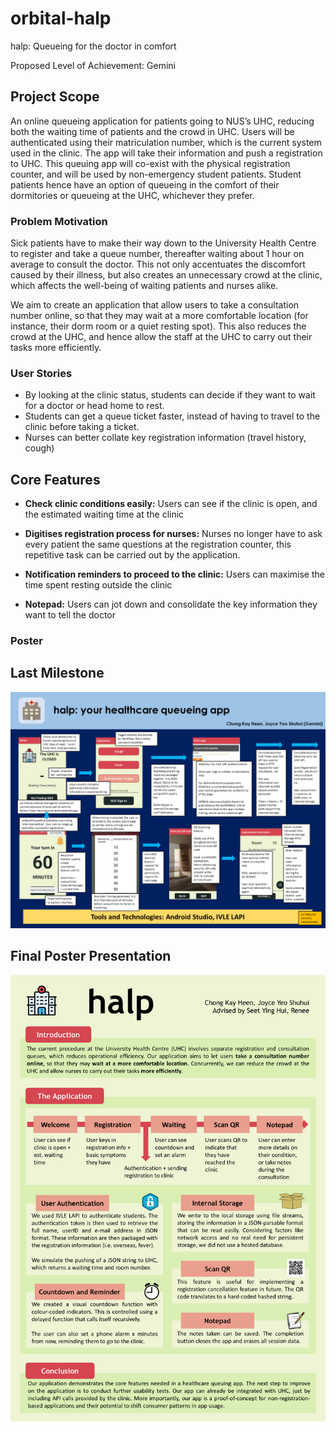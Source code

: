 # orbital-halp
halp: Queueing for the doctor in comfort

Proposed Level of Achievement: Gemini 

## Project Scope
An online queueing application for patients going to NUS’s UHC, reducing both the waiting time of patients and the crowd in UHC. Users will be authenticated using their matriculation number, which is the current system used in the clinic. The app will take their information and push a registration to UHC. This queuing app will co-exist with the physical registration counter, and will be used by non-emergency student patients. Student patients hence have an option of queueing in the comfort of their dormitories or queueing at the UHC, whichever they prefer. 

### Problem Motivation
Sick patients have to make their way down to the University Health Centre to register and take a queue number, thereafter waiting about 1 hour on average to consult the doctor. This not only accentuates the discomfort caused by their illness, but also creates an unnecessary crowd at the clinic, which affects the well-being of waiting patients and nurses alike. 

We aim to create an application that allow users to take a consultation number online, so that they may wait at a more comfortable location (for instance, their dorm room or a quiet resting spot). This also reduces the crowd at the UHC, and hence allow the staff at the UHC to carry out their tasks more efficiently. 

### User Stories
* By looking at the clinic status, students can decide if they want to wait for a doctor or head home to rest.
* Students can get a queue ticket faster, instead of having to travel to the clinic before taking a ticket.
* Nurses can better collate key registration information (travel history, cough)

## Core Features

* **Check clinic conditions easily:** Users can see if the clinic is open, and the estimated waiting time at the clinic

* **Digitises registration process for nurses:** Nurses no longer have to ask every patient the same questions at the registration counter, this repetitive task can be carried out by the application. 

* **Notification reminders to proceed to the clinic:** Users can maximise the time spent resting outside the clinic

* **Notepad:** Users can jot down and consolidate the key information they want to tell the doctor

### Poster

## Last Milestone
![Poster explanation](https://github.com/pikulet/orbital-halp/blob/master/resources/milestone_3.png "Design Considerations")

## Final Poster Presentation
![Final poster](https://github.com/pikulet/orbital-halp/blob/master/resources/final_poster.png "Poster Showcase")

